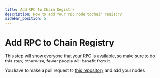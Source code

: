 ```yaml
---
title: Add RPC to Chain Registry
description: How to add your rpc node tochain registry
sidebar_position: 5
---
```


# Add RPC to Chain Registry

This step will show everyone that your RPC is available, so make sure to do this step; otherwise, fewer people will benefit from it.

You have to make a pull request to [this repository](https://github.com/cosmos/chain-registry) and add your nodes